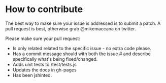 # How to contribute

The best way to make sure your issue is addressed is to submit a patch. A pull request is best, otherwise grab @mikemaccana on twitter.

Please make sure your pull request:

* Is only related related to the specific issue  - no extra code please.
* Has a commit message should with both the issue # and describe specifically what's being fixed/changed.
* Adds unit tests to /test/tests.js
* Updates the docs in gh-pages
* Has been jshinted.
